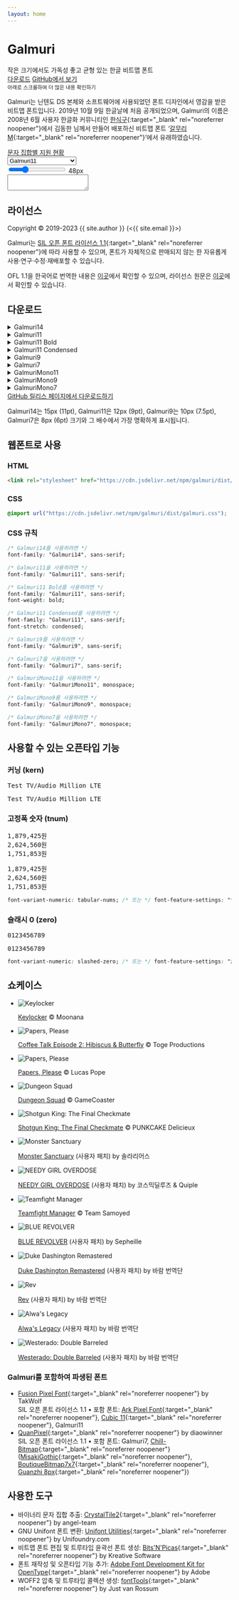 ```yaml
---
layout: home
---
```


<div id="title">
  <h1>Galmuri</h1>
  <div class="sub">
    <span>작은 크기에서도</span>
    <span>가독성 좋고 균형 있는</span>
    <span>한글 비트맵 폰트</span>
  </div>
  <div class="btns">
    <a class="btn" href="#다운로드">다운로드</a>
    <a class="btn" href="https://github.com/{{ site.github_username }}/{{ site.github_reponame }}" target="_blank" rel="noreferrer noopener">GitHub에서 보기</a>
  </div>
  <small>아래로 스크롤하여 더 많은 내용 확인하기</small>
</div>

Galmuri는 닌텐도 DS 본체와 소프트웨어에 사용되었던 폰트 디자인에서 영감을 받은 비트맵 폰트입니다. 2019년 10월 9일 한글날에 처음 공개되었으며, Galmuri의 이름은 2008년 6월 사용자 한글화 커뮤니티인 [한식구](https://cafe.naver.com/hansicgu){:target="_blank" rel="noreferrer noopener"}에서 김동한 님께서 만들어 배포하신 비트맵 폰트 ‘[갈무리M](https://cafe.naver.com/hansicgu/174){:target="_blank" rel="noreferrer noopener"}’에서 유래하였습니다.

<div class="btns">
  <!--a class="btn" href="./glyphs">문자 미리보기</a-->
  <a class="btn" href="./charsets">문자 집합별 지원 현황</a>
  <!--a class="btn" href="./diff">주요 변경점</a-->
</div>

<div id="test-control">
  <select id="test-family">
    <option value="g14">Galmuri14</option>
    <option value="g11" selected>Galmuri11</option>
    <option value="g11b">Galmuri11 Bold</option>
    <option value="g11c">Galmuri11 Condensed</option>
    <option value="g9">Galmuri9</option>
    <option value="g7">Galmuri7</option>
    <option value="gm11">GalmuriMono11</option>
    <option value="gm9">GalmuriMono9</option>
    <option value="gm7">GalmuriMono7</option>
  </select>
  <div>
    <input type="range" id="test-size" min="8" max="160" value="48">
    <span id="test-size-indicator">48px</span>
  </div>
</div>

<textarea id="test"></textarea>

## 라이선스

Copyright &copy; 2019-2023 {{ site.author }} (<{{ site.email }}>)

Galmuri는 [SIL 오픈 폰트 라이선스 1.1](https://scripts.sil.org/OFL){:target="_blank" rel="noreferrer noopener"}에 따라 사용할 수 있으며, 폰트가 자체적으로 판매되지 않는 한 자유롭게 사용·연구·수정·재배포할 수 있습니다.

OFL 1.1을 한국어로 번역한 내용은 [이곳](/galmuri/ofl-ko)에서 확인할 수 있으며, 라이선스 원문은 [이곳](/galmuri/ofl)에서 확인할 수 있습니다.

## 다운로드

<details>
  <summary>Galmuri14</summary>
  <div class="btns">
    <a download class="btn" href="../galmuri/dist/Galmuri14.ttf">TTF</a>
    <a download class="btn" href="../galmuri/dist/Galmuri14.woff2">WOFF2</a>
    <a download class="btn" href="../galmuri/dist/Galmuri14.bdf">BDF</a>
  </div>
</details>
<details>
  <summary>Galmuri11</summary>
  <div class="btns">
    <a download class="btn" href="../galmuri/dist/Galmuri11.ttf">TTF</a>
    <a download class="btn" href="../galmuri/dist/Galmuri11.woff2">WOFF2</a>
    <a download class="btn" href="../galmuri/dist/Galmuri11.bdf">BDF</a>
  </div>
</details>
<details>
  <summary>Galmuri11 Bold</summary>
  <div class="btns">
    <a download class="btn" href="../galmuri/dist/Galmuri11-Bold.ttf">TTF</a>
    <a download class="btn" href="../galmuri/dist/Galmuri11-Bold.woff2">WOFF2</a>
    <a download class="btn" href="../galmuri/dist/Galmuri11-Bold.bdf">BDF</a>
  </div>
</details>
<details>
  <summary>Galmuri11 Condensed</summary>
  <div class="btns">
    <a download class="btn" href="../galmuri/dist/Galmuri11-Condensed.ttf">TTF</a>
    <a download class="btn" href="../galmuri/dist/Galmuri11-Condensed.woff2">WOFF2</a>
    <a download class="btn" href="../galmuri/dist/Galmuri11-Condensed.bdf">BDF</a>
  </div>
</details>
<details>
  <summary>Galmuri9</summary>
  <div class="btns">
    <a download class="btn" href="../galmuri/dist/Galmuri9.ttf">TTF</a>
    <a download class="btn" href="../galmuri/dist/Galmuri9.woff2">WOFF2</a>
    <a download class="btn" href="../galmuri/dist/Galmuri9.bdf">BDF</a>
  </div>
</details>
<details>
  <summary>Galmuri7</summary>
  <div class="btns">
    <a download class="btn" href="../galmuri/dist/Galmuri7.ttf">TTF</a>
    <a download class="btn" href="../galmuri/dist/Galmuri7.woff2">WOFF2</a>
    <a download class="btn" href="../galmuri/dist/Galmuri7.bdf">BDF</a>
  </div>
</details>
<details>
  <summary>GalmuriMono11</summary>
  <div class="btns">
    <a download class="btn" href="../galmuri/dist/GalmuriMono11.ttf">TTF</a>
    <a download class="btn" href="../galmuri/dist/GalmuriMono11.woff2">WOFF2</a>
    <a download class="btn" href="../galmuri/dist/GalmuriMono11.bdf">BDF</a>
  </div>
</details>
<details>
  <summary>GalmuriMono9</summary>
  <div class="btns">
    <a download class="btn" href="../galmuri/dist/GalmuriMono9.ttf">TTF</a>
    <a download class="btn" href="../galmuri/dist/GalmuriMono9.woff2">WOFF2</a>
    <a download class="btn" href="../galmuri/dist/GalmuriMono9.bdf">BDF</a>
  </div>
</details>
<details>
  <summary>GalmuriMono7</summary>
  <div class="btns">
    <a download class="btn" href="../galmuri/dist/GalmuriMono7.ttf">TTF</a>
    <a download class="btn" href="../galmuri/dist/GalmuriMono7.woff2">WOFF2</a>
    <a download class="btn" href="../galmuri/dist/GalmuriMono7.bdf">BDF</a>
  </div>
</details>

<div class="btns">
  <a class="btn" href="https://github.com/{{ site.github_username }}/{{ site.github_reponame }}/releases/latest" target="_blank" rel="noreferrer noopener">GitHub 릴리스 페이지에서 다운로드하기</a>
</div>

Galmuri14는 15px (11pt), Galmuri11은 12px (9pt), Galmuri9는 10px (7.5pt), Galmuri7은 8px (6pt) 크기와 그 배수에서 가장 명확하게 표시됩니다.

## 웹폰트로 사용

### HTML

```html
<link rel="stylesheet" href="https://cdn.jsdelivr.net/npm/galmuri/dist/galmuri.css">
```

### CSS

```css
@import url("https://cdn.jsdelivr.net/npm/galmuri/dist/galmuri.css");
```

### CSS 규칙

```css
/* Galmuri14를 사용하려면 */
font-family: "Galmuri14", sans-serif;

/* Galmuri11을 사용하려면 */
font-family: "Galmuri11", sans-serif;

/* Galmuri11 Bold를 사용하려면 */
font-family: "Galmuri11", sans-serif;
font-weight: bold;

/* Galmuri11 Condensed를 사용하려면 */
font-family: "Galmuri11", sans-serif;
font-stretch: condensed;

/* Galmuri9를 사용하려면 */
font-family: "Galmuri9", sans-serif;

/* Galmuri7을 사용하려면 */
font-family: "Galmuri7", sans-serif;

/* GalmuriMono11을 사용하려면 */
font-family: "GalmuriMono11", monospace;

/* GalmuriMono9를 사용하려면 */
font-family: "GalmuriMono9", monospace;

/* GalmuriMono7을 사용하려면 */
font-family: "GalmuriMono7", monospace;
```

## 사용할 수 있는 오픈타입 기능

### 커닝 (kern)

<div class="fea kern">
  <pre>Test TV/Audio Million LTE</pre>
  <pre><span>Te</span>st T<span>V/A</span>udio M<span>illi</span>on <span>LT</span>E</pre>
</div>

### 고정폭 숫자 (tnum)

<div class="fea tnum">
  <pre>1,879,425원<br>2,624,560원<br>1,751,853원</pre>
  <pre><span>1,879,425</span>원<br><span>2,624,560</span>원<br><span>1,751,853</span>원</pre>
</div>

```css
font-variant-numeric: tabular-nums; /* 또는 */ font-feature-settings: "tnum" 1;
```

### 슬래시 0 (zero)

<div class="fea zero">
  <pre>0123456789</pre>
  <pre><span>0</span>123456789</pre>
</div>

```css
font-variant-numeric: slashed-zero; /* 또는 */ font-feature-settings: "zero" 1;
```

## 쇼케이스

<section class="splide" aria-label="Splide Basic HTML Example">
  <div class="splide__track">
		<ul class="splide__list">
			<li class="splide__slide">
        <img src="./assets/showcase/not-yet.png" alt="Keylocker">
        <p><a href="https://store.steampowered.com/app/1325040" target="_blank" rel="noreferrer noopener">Keylocker</a> &copy; Moonana</p>
      </li>
			<li class="splide__slide">
        <img src="./assets/showcase/230420.png" alt="Papers, Please">
        <p><a href="https://store.steampowered.com/app/1663220" target="_blank" rel="noreferrer noopener">Coffee Talk Episode 2: Hibiscus & Butterfly</a> &copy; Toge Productions</p>
      </li>
			<li class="splide__slide">
        <img src="./assets/showcase/221127.png" alt="Papers, Please">
        <p><a href="https://store.steampowered.com/app/239030" target="_blank" rel="noreferrer noopener">Papers, Please</a> &copy; Lucas Pope</p>
      </li>
			<li class="splide__slide">
        <img src="./assets/showcase/221006.png" alt="Dungeon Squad">
        <p><a href="https://apps.apple.com/kr/app/dungeonsquad/id1642733080" target="_blank" rel="noreferrer noopener">Dungeon Squad</a> &copy; GameCoaster</p>
      </li>
			<li class="splide__slide">
        <img src="./assets/showcase/220621.jpg" alt="Shotgun King: The Final Checkmate">
        <p><a href="https://store.steampowered.com/app/1972440" target="_blank" rel="noreferrer noopener">Shotgun King: The Final Checkmate</a> &copy; PUNKCAKE Delicieux</p>
      </li>
			<li class="splide__slide">
        <img src="./assets/showcase/220507.png" alt="Monster Sanctuary">
        <p><a href="https://blog.naver.com/ansewo/222702695752" target="_blank" rel="noreferrer noopener">Monster Sanctuary</a> (사용자 패치) by 솔라리어스</p>
      </li>
			<li class="splide__slide">
        <img src="./assets/showcase/220220.jpg" alt="NEEDY GIRL OVERDOSE">
        <p><a href="https://cosmicdeluge.tistory.com/5" target="_blank" rel="noreferrer noopener">NEEDY GIRL OVERDOSE</a> (사용자 패치) by 코스믹딜루즈 & Quiple</p>
      </li>
			<li class="splide__slide">
        <img src="./assets/showcase/210302.jpg" alt="Teamfight Manager">
        <p><a href="https://store.steampowered.com/app/1372810" target="_blank" rel="noreferrer noopener">Teamfight Manager</a> &copy; Team Samoyed</p>
      </li>
			<li class="splide__slide">
        <img src="./assets/showcase/210223.jpg" alt="BLUE REVOLVER">
        <p><a href="https://steamcommunity.com/sharedfiles/filedetails/?id=2405396574" target="_blank" rel="noreferrer noopener">BLUE REVOLVER</a> (사용자 패치) by Sepheille</p>
      </li>
			<li class="splide__slide">
        <img src="./assets/showcase/210105.jpg" alt="Duke Dashington Remastered">
        <p><a href="https://blog.naver.com/bleach1491/222196942354" target="_blank" rel="noreferrer noopener">Duke Dashington Remastered</a> (사용자 패치) by 바람 번역단</p>
      </li>
			<li class="splide__slide">
        <img src="./assets/showcase/201221.jpg" alt="Rev">
        <p><a href="https://blog.naver.com/bleach1491/222180900832" target="_blank" rel="noreferrer noopener">Rev</a> (사용자 패치) by 바람 번역단</p>
      </li>
			<li class="splide__slide">
        <img src="./assets/showcase/200622.jpg" alt="Alwa's Legacy">
        <p><a href="https://blog.naver.com/bleach1491/222008221688" target="_blank" rel="noreferrer noopener">Alwa's Legacy</a> (사용자 패치) by 바람 번역단</p>
      </li>
			<li class="splide__slide">
        <img src="./assets/showcase/200223.png" alt="Westerado: Double Barreled">
        <p><a href="https://blog.naver.com/bleach1491/221820971383" target="_blank" rel="noreferrer noopener">Westerado: Double Barreled</a> (사용자 패치) by 바람 번역단</p>
      </li>
		</ul>
  </div>
</section>

### Galmuri를 포함하여 파생된 폰트

* [Fusion Pixel Font](https://github.com/TakWolf/fusion-pixel-font){:target="_blank" rel="noreferrer noopener"} by TakWolf  
  SIL 오픈 폰트 라이선스 1.1 • 포함 폰트: [Ark Pixel Font](https://github.com/TakWolf/ark-pixel-font){:target="_blank" rel="noreferrer noopener"}, [Cubic 11](https://github.com/ACh-K/Cubic-11){:target="_blank" rel="noreferrer noopener"}, Galmuri11
* [QuanPixel](https://diaowinner.itch.io/galmuri-extended){:target="_blank" rel="noreferrer noopener"} by diaowinner  
  SIL 오픈 폰트 라이선스 1.1 • 포함 폰트: Galmuri7, [Chill-Bitmap](https://github.com/Warren2060/Chill-Bitmap){:target="_blank" rel="noreferrer noopener"} ([MisakiGothic](https://littlelimit.net/misaki.htm){:target="_blank" rel="noreferrer noopener"}, [BoutiqueBitmap7x7](https://github.com/scott0107000/BoutiqueBitmap7x7){:target="_blank" rel="noreferrer noopener"}, [Guanzhi 8px](https://bbs.themex.net/showthread.php?t=16850810){:target="_blank" rel="noreferrer noopener"})

## 사용한 도구

* 바이너리 문자 집합 추출: [CrystalTile2](https://www.romhacking.net/utilities/818/){:target="_blank" rel="noreferrer noopener"} by angel-team
* GNU Unifont 폰트 변환: [Unifont Utilities](http://unifoundry.com/unifont/unifont-utilities.html){:target="_blank" rel="noreferrer noopener"} by Unifoundry.com
* 비트맵 폰트 편집 및 트루타입 윤곽선 폰트 생성: [Bits'N'Picas](https://github.com/kreativekorp/bitsnpicas){:target="_blank" rel="noreferrer noopener"} by Kreative Software
* 폰트 재작성 및 오픈타입 기능 추가: [Adobe Font Development Kit for OpenType](https://github.com/adobe-type-tools/afdko){:target="_blank" rel="noreferrer noopener"} by Adobe
* WOFF2 압축 및 트루타입 콜렉션 생성: [fontTools](https://github.com/fonttools/fonttools){:target="_blank" rel="noreferrer noopener"} by Just van Rossum
